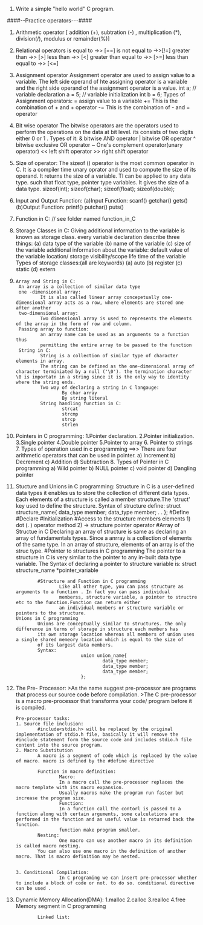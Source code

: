 1. Write a simple "hello world" C program.

####--Practice operators---####  
 1. Arithmetic operator 
         [ addition (+), subtration (-) , multiplication (*), division(/), modulus or remainder(%)]
2. Relational operators
        is equal to ->> [==]
        is not equal to ->>[!=]
        greater than ->> [>]
        less than  ->> [<]
        greater than equal to   ->> [>=]
        less than equal to  ->> [<=]

3. Assignment operator
        Assignment operator are used to assign value to a variable. The left side operand of hte assigning operator is a variable and the right side operand of the assignment operator is a value.
        int a;  // variable declaration 
         a = 5; // variable initialization
         int b = 6; 
         Types of Assignment operators:
                = assign value to a variable
                += This is the combination of + and + operator
                -= This is the combination of - and = operator
                
4. Bit wise operator
        The bitwise operators are the operators used to perform the operations on the data at bit level. its consists of two digits either 0 or 1 .
        Types of it:
                &  bitwise AND operator
                |  bitwise OR operator
                ^  bitwise exclusive OR  operator
                ~   One's complement operator(unary operator)
                <<  left shift operator
                >>   right shift operator
5. Size of operator:
        The sizeof () operator is the most common operator in C. It is a compiler time unary oprator and used to compute the size of its operand. It returns the size of a variable. TI can be applied to any data type. such that float type, pointer type variables. It gives the size of a data type.
                        sizeof(int);
                        sizeof(char);
                        sizeof(float);
                        sizeof(double);
6. Input and Output Function:
        (a)Input Function:
                        scanf() 
                        getchar() 
                        gets()
        (b)Output Function:
                        printf()
                        putchar()
                        puts()
7. Function in C: // see folder named function_in_C

8. Storage Classes in C:
        Giving additional information to the variable is known as storage class.
        every variable declaration describe three things:
                (a) data type of the variable
                (b) name of the variable
                (c) size of the variable
        additional information about the variable:
                default value of the variable
                location/ storage
                visibility/scope
                life time of the variable
        Types of storage classes:(all are keywords)
                (a) auto
                (b) register
                (c) static
                (d) extern
9.     Array and String in C:
        An array is a collection of similar data type
        one -dimensional array:
                It is also called linear array concepetually one-dimensional array acts as a row, where elements are stored one after another
        two-dimensional array:
                Two dimensional array is used to represents the elements of the array in the form of row and column.
        Passing array to function:
                an array name can be used as an arguments to a function thus 
                permitting the entire array to be passed to the function
        String in C:
                String is a collection of similar type of character elements in array.
                The string can be defined as the one-dimensional array of character terminiated by a null ('\0'). the termination character \0 is importatn in a string since it is the only way to identity where the string ends.
                Two way of declaring a string in C langauge:
                        By char array
                        By string literal
                String handling function in C:
                        strcat
                        strcmp
                        strcp
                        strlen
10. Pointers in C programming:
        1.Pointer declaration.
        2.Pointer initialization.
        3.Single pointer
        4.Double pointer 
        5.Pointer to array
        6. Pointer to strings
        7. Types of operation used in c programming
         ==>> There are four arithmetic operators that can be used in pointer.
                a) Increment
                b) Decrement
                c) Addition
                d) Subtraction
        8. Types of Pointer in C programming
                a) Wild pointer
                b) NULL pointer
                c) void pointer
                d) Dangling pointer
11. Stucture and Unions in C programming:
        Structure in C is a user-defined data types it enables us to store the collection of different data types.
        Each elements of a structure is called a member structure.The 'struct' key used to define the structure.
        Syntax of structure define:
                struct structure_name{
                        data_type member;
                        data_type member;
                        .
                        .
                };
                        #Define
                #Declare
                #Initialization
                #Access to the structure members elements
                        1) dot (. ) operator method
                        2) -> structure pointer operator 
                #Array of Structue in C
                        Declaring an array of structure is same as declaring an array of fundamentals types.
                        Since a anrray is a collection of elements of the same type. In an array of structure,
                        elements of an array is of the struc type.
                #Pointer to structures in C programming
                        The pointer to a structure in C is very similar to the pointer to any in-built data type variable.
                        The Syntax of declaring a pointer to structure variable is:
                                struct structure_name *pointer_variable

                #Structure and Function in C programming
                        Like all other type, you can pass structure as arguments to a function . In fact you can pass individual
                        memberss, structure variable, a pointer to structre etc to the function.Function can return either 
                        an individual members or structure variable or pointers to the structure.
        Unions in C programming  
                Unions are conceptually similar to structures. the only difference in terms of storage in structure each members has 
                its own storage location whereas all members of union uses a single shared memeory location which is equal to the size of 
                of its largest data members.
                Syntax:
                                union union_name{
                                        data_type member;
                                        data_type member;
                                        data_type member;
                                };    


12. The Pre- Processor:
        >As the name suggest pre-processor are programs that process our source code before compilation.
        >The C pre-processor is a macro pre-processor that transforms your code/ program before it is compiled.

        Pre-processor tasks:
        1. Source file inclusion:
                #include<stdio.h> will be replaced by the original implementation of stdio.h file, basically it will remove the #include statement form the source code and includes stdio.h file content into the source program.
        2. Macro Substitution
                A macro is a segment of code which is replaced by the value of macro. macro is defined by the #define directive

                Function in macro definition:
                        Macro:
                        In a macro call the pre-processor replaces the macro template with its macro expansion.
                        Usually macros make the program run faster but increase the program size.
                        Function:
                        In a function call the contorl is passed to a function along with certain arguments, some calculations are performed in the function and as useful value is returned back the function.
                        function make program smaller.
                Nesting:
                        One macro can use another macro in its definition is called macro nesting.
                You can also use one macro in the definition of another macro. That is macro definition may be nested.

                       
        3. Conditional Compilation:
                        In C programing we can insert pre-processor whether to include a block of code or not. to do so. conditional directive can be used .



13. Dynamic Memory Allocation(DMA):
                        1.malloc
                        2.calloc
                        3.realloc
                        4.free
                Memory segment in C programming

                Linked list:
        
       

                


